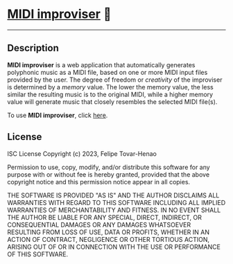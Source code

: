 # [MIDI improviser](https://felipe-tovar-henao.com/midi-improviser) :musical_keyboard: 
-----------------------

## Description

**MIDI improviser** is a web application that automatically generates polyphonic music as a MIDI file, based on one or more MIDI input files provided by the user. The degree of freedom or *creativity* of the improviser is determined by a *memory* value. The lower the memory value, the less
similar the resulting music is to the original MIDI, while a higher memory value will generate music that closely resembles the selected
MIDI file(s).
        
To use **MIDI improviser**, click [here](https://felipe-tovar-henao.com/midi-improviser).

## License
ISC License
Copyright (c) 2023, Felipe Tovar-Henao

Permission to use, copy, modify, and/or distribute this software for any purpose with or without fee is hereby granted, provided that the above copyright notice and this permission notice appear in all copies.

THE SOFTWARE IS PROVIDED "AS IS" AND THE AUTHOR DISCLAIMS ALL WARRANTIES WITH REGARD TO THIS SOFTWARE INCLUDING ALL IMPLIED WARRANTIES OF MERCHANTABILITY AND FITNESS. IN NO EVENT SHALL THE AUTHOR BE LIABLE FOR ANY SPECIAL, DIRECT, INDIRECT, OR CONSEQUENTIAL DAMAGES OR ANY DAMAGES WHATSOEVER RESULTING FROM LOSS OF USE, DATA OR PROFITS, WHETHER IN AN ACTION OF CONTRACT, NEGLIGENCE OR OTHER TORTIOUS ACTION, ARISING OUT OF OR IN CONNECTION WITH THE USE OR PERFORMANCE OF THIS SOFTWARE.